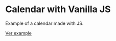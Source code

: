 # Calendar with Vanilla JS
Example of a calendar made with JS.

[Ver example](https://vanessa85.github.io/calendar-js/)
